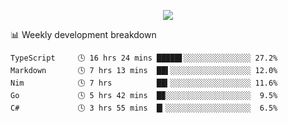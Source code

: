 <p align="center">
  <img src="https://github.com/GizmoOAO/GizmoOAO/blob/master/images/7b2240130b4f6982.jpg">
</p>

 <!-- waka-box start -->
📊 Weekly development breakdown
```text
TypeScript     🕓 16 hrs 24 mins █████▋░░░░░░░░░░░░░░░ 27.2%
Markdown       🕓 7 hrs 13 mins  ██▌░░░░░░░░░░░░░░░░░░ 12.0%
Nim            🕓 7 hrs          ██▍░░░░░░░░░░░░░░░░░░ 11.6%
Go             🕓 5 hrs 42 mins  █▉░░░░░░░░░░░░░░░░░░░  9.5%
C#             🕓 3 hrs 55 mins  █▎░░░░░░░░░░░░░░░░░░░  6.5%
```
<!-- Powered by https://github.com/YouEclipse/waka-box-go . -->
<!-- waka-box end -->
